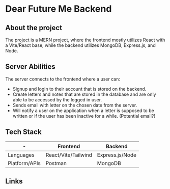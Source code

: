 # Dear Future Me Backend

## About the project

The project is a MERN project, where the frontend mostly utilizes React with a Vite/React base, while the backend utilizes MongoDB, Express.js, and Node.

## Server Abilities

The server connects to the frontend where a user can:
- Signup and login to their account that is stored on the backend.
- Create letters and notes that are stored in the database and are only able to be accessed by the logged in user.
- Sends email with letter on the chosen date from the server.
- Will notify a user on the application when a letter is supposed to be written or if the user has been inactive for a while. (Potential email?)

## Tech Stack
| - | Frontend | Backend |
| --------- | --------- | --------- |
| Languages | React/Vite/Tailwind | Express.js/Node |
| Platform/APIs | Postman | MongoDB |

## Links